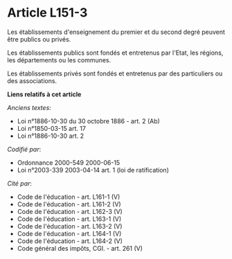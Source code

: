 # Article L151-3

Les établissements d'enseignement du premier et du second degré peuvent être publics ou privés.

Les établissements publics sont fondés et entretenus par l'Etat, les régions, les départements ou les communes.

Les établissements privés sont fondés et entretenus par des particuliers ou des associations.

**Liens relatifs à cet article**

_Anciens textes_:

  - Loi n°1886-10-30 du 30 octobre 1886 - art. 2 (Ab)
  - Loi n°1850-03-15 art. 17
  - Loi n°1886-10-30 art. 2

_Codifié par_:

  - Ordonnance 2000-549 2000-06-15
  - Loi n°2003-339 2003-04-14 art. 1 (loi de ratification)

_Cité par_:

  - Code de l'éducation - art. L161-1 (V)
  - Code de l'éducation - art. L161-2 (V)
  - Code de l'éducation - art. L162-3 (V)
  - Code de l'éducation - art. L163-1 (V)
  - Code de l'éducation - art. L163-2 (V)
  - Code de l'éducation - art. L164-1 (V)
  - Code de l'éducation - art. L164-2 (V)
  - Code général des impôts, CGI. - art. 261 (V)
